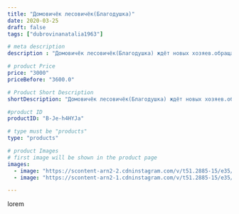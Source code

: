 ```yaml
---
title: "Домовичёк лесовичёк(Благодушка)"
date: 2020-03-25
draft: false
tags: ["dubrovinanatalia1963"]

# meta description
description : "Домовичёк лесовичёк(Благодушка) ждёт новых хозяев.обращаться в личку"

# product Price
price: "3000"
priceBefore: "3600.0"

# Product Short Description
shortDescription: "Домовичёк лесовичёк(Благодушка) ждёт новых хозяев.обращаться в личку"

#product ID
productID: "B-Je-h4HYJa"

# type must be "products"
type: "products"

# product Images
# first image will be shown in the product page
images:
  - image: "https://scontent-arn2-2.cdninstagram.com/v/t51.2885-15/e35/90655027_205996147326041_7627767051510485421_n.jpg?se=7&tp=1&_nc_ht=scontent-arn2-2.cdninstagram.com&_nc_cat=105&_nc_ohc=vpvj6TX5VQUAX_efOC9&oh=4a519123f19ab2644617de383818b6e2&oe=606A5099&ig_cache_key=MjI3MjQ4MzcyMjA1Nzc3MzkyOA%3D%3D.2"
  - image: "https://scontent-arn2-1.cdninstagram.com/v/t51.2885-15/e35/90418303_107177607451819_1606475980562883601_n.jpg?se=7&tp=1&_nc_ht=scontent-arn2-1.cdninstagram.com&_nc_cat=107&_nc_ohc=t65jIURMEp8AX-bt0mk&oh=83398c0e65a94930f8d20835d5023459&oe=606C8D7C&ig_cache_key=MjI3MjQ4MzcyMjA3NDY4ODIwNA%3D%3D.2"

---
```

lorem
